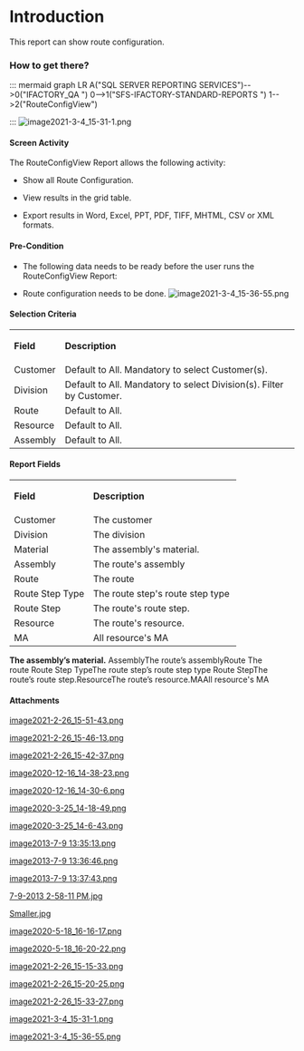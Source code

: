 # Introduction

This report can show route configuration.


### How to get there?



::: mermaid
graph LR
A("SQL SERVER REPORTING SERVICES")-->0("IFACTORY_QA ")
0-->1("SFS-IFACTORY-STANDARD-REPORTS ")
1-->2("RouteConfigView")

:::
![image2021-3-4_15-31-1.png](/.attachments/88113509.png)




#### **Screen Activity** 


The RouteConfigView Report allows the following activity:

- Show all Route Configuration.

- View results in the grid table.

- Export results in Word, Excel, PPT, PDF, TIFF, MHTML, CSV or XML formats.


#### Pre-Condition



- The following data needs to be ready before the user runs the RouteConfigView Report:


- Route configuration needs to be done.
![image2021-3-4_15-36-55.png](/.attachments/88113510.png)





#### Selection Criteria



<table class="wrapped confluenceTable"><colgroup><col /><col /></colgroup><tbody><tr><td class="highlight confluenceTd"><p><strong>Field</strong></p></td><td class="highlight confluenceTd"><p><strong>Description</strong></p></td></tr><tr><td colspan="1" class="confluenceTd">Customer</td><td colspan="1" class="confluenceTd">Default to All. Mandatory to select Customer(s).</td></tr><tr><td colspan="1" class="confluenceTd">Division</td><td colspan="1" class="confluenceTd">Default to All. Mandatory to select Division(s). Filter by Customer.</td></tr><tr><td colspan="1" class="confluenceTd">Route</td><td colspan="1" class="confluenceTd">Default to All.</td></tr><tr><td colspan="1" class="confluenceTd">Resource</td><td colspan="1" class="confluenceTd">Default to All.</td></tr><tr><td colspan="1" class="confluenceTd">Assembly</td><td colspan="1" class="confluenceTd">Default to All.</td></tr></tbody></table>





#### Report Fields


<table class="wrapped confluenceTable"><colgroup><col /><col /></colgroup><tbody><tr><td class="highlight confluenceTd"><p><strong>Field</strong></p></td><td class="highlight confluenceTd"><p><strong>Description</strong></p></td></tr><tr><td colspan="1" class="confluenceTd">Customer</td><td colspan="1" class="confluenceTd">The customer</td></tr><tr><td colspan="1" class="confluenceTd">Division</td><td colspan="1" class="confluenceTd">The division</td></tr><tr><td colspan="1" class="confluenceTd">Material</td><td colspan="1" class="confluenceTd">The assembly's material.</td></tr><tr><td colspan="1" class="confluenceTd">Assembly</td><td colspan="1" class="confluenceTd">The route's assembly</td></tr><tr><td colspan="1" class="confluenceTd">Route </td><td colspan="1" class="confluenceTd">The route </td></tr><tr><td colspan="1" class="confluenceTd">Route Step Type</td><td colspan="1" class="confluenceTd">The route step's route step type </td></tr><tr><td colspan="1" class="confluenceTd">Route Step</td><td colspan="1" class="confluenceTd">The route's route step.</td></tr><tr><td colspan="1" class="confluenceTd">Resource</td><td colspan="1" class="confluenceTd">The route's resource.</td></tr><tr><td colspan="1" class="confluenceTd">MA</td><td colspan="1" class="confluenceTd">All resource's MA</td></tr></tbody></table>

**The assembly’s material.** 
AssemblyThe route’s assemblyRoute The route Route Step TypeThe route step’s route step type Route StepThe route’s route step.ResourceThe route’s resource.MAAll resource's MA

#### Attachments

[image2021-2-26_15-51-43.png](/.attachments/88113492.png)
[image2021-2-26_15-46-13.png](/.attachments/88113493.png)
[image2021-2-26_15-42-37.png](/.attachments/88113494.png)
[image2020-12-16_14-38-23.png](/.attachments/88113495.png)
[image2020-12-16_14-30-6.png](/.attachments/88113496.png)
[image2020-3-25_14-18-49.png](/.attachments/88113497.png)
[image2020-3-25_14-6-43.png](/.attachments/88113498.png)
[image2013-7-9 13:35:13.png](/.attachments/88113499.png)
[image2013-7-9 13:36:46.png](/.attachments/88113500.png)
[image2013-7-9 13:37:43.png](/.attachments/88113501.png)
[7-9-2013 2-58-11 PM.jpg](/.attachments/88113502.jpg)
[Smaller.jpg](/.attachments/88113503.jpg)
[image2020-5-18_16-16-17.png](/.attachments/88113504.png)
[image2020-5-18_16-20-22.png](/.attachments/88113505.png)
[image2021-2-26_15-15-33.png](/.attachments/88113506.png)
[image2021-2-26_15-20-25.png](/.attachments/88113507.png)
[image2021-2-26_15-33-27.png](/.attachments/88113508.png)
[image2021-3-4_15-31-1.png](/.attachments/88113509.png)
[image2021-3-4_15-36-55.png](/.attachments/88113510.png)
